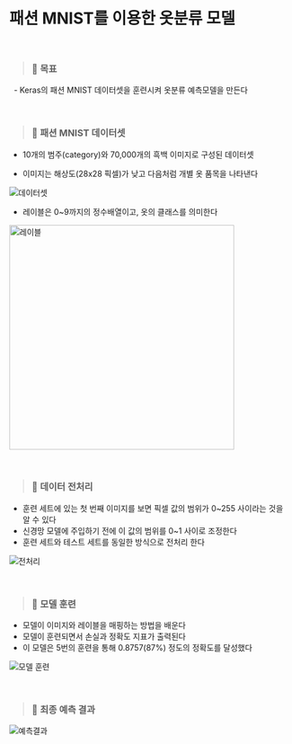 패션 MNIST를 이용한 옷분류 모델
=============
&nbsp;&nbsp; 
>### 📌 **목표**

&nbsp;&nbsp;- Keras의 패션 MNIST 데이터셋을 훈련시켜 옷분류 예측모델을 만든다

&nbsp;&nbsp;
>### 📌 **패션 MNIST 데이터셋**

- 10개의 범주(category)와 70,000개의 흑백 이미지로 구성된 데이터셋

- 이미지는 해상도(28x28 픽셀)가 낮고 다음처럼 개별 옷 품목을 나타낸다

![데이터셋](https://user-images.githubusercontent.com/52990642/72201197-ddd8d280-3494-11ea-9b2a-f0f26e779a2a.png)

- 레이블은 0~9까지의 정수배열이고, 옷의 클래스를 의미한다

<img width="400" alt="레이블" src="https://user-images.githubusercontent.com/52990642/72201221-1bd5f680-3495-11ea-91f4-5324689d137f.PNG">

&nbsp;&nbsp;
>### 📌 **데이터 전처리**

- 훈련 세트에 있는 첫 번째 이미지를 보면 픽셀 값의 범위가 0~255 사이라는 것을 알 수 있다
- 신경망 모델에 주입하기 전에 이 값의 범위를 0~1 사이로 조정한다
- 훈련 세트와 테스트 세트를 동일한 방식으로 전처리 한다
   
![전처리](https://user-images.githubusercontent.com/52990642/72201276-8ab34f80-3495-11ea-85a6-53c208e0ddf8.png)


&nbsp;&nbsp;
>### 📌 **모델 훈련**

- 모델이 이미지와 레이블을 매핑하는 방법을 배운다
- 모델이 훈련되면서 손실과 정확도 지표가 출력된다 
- 이 모델은 5번의 훈련을 통해 0.8757(87%) 정도의 정확도를 달성했다

![모델 훈련](https://user-images.githubusercontent.com/52990642/72201363-8cc9de00-3496-11ea-86fe-1825b28b87d2.PNG)

&nbsp;&nbsp;
>### 📌 **최종 예측 결과**

![예측결과](https://user-images.githubusercontent.com/52990642/72201380-b8e55f00-3496-11ea-91f9-b04bc0c68e92.png)
